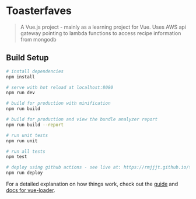 # Toasterfaves

> A Vue.js project - mainly as a learning project for Vue.
> Uses AWS api gateway pointing to lambda functions to access recipe information from mongodb

## Build Setup

``` bash
# install dependencies
npm install

# serve with hot reload at localhost:8080
npm run dev

# build for production with minification
npm run build

# build for production and view the bundle analyzer report
npm run build --report

# run unit tests
npm run unit

# run all tests
npm test

# deploy using github actions - see live at: https://rmjjjt.github.io/toasterfaves
npm run deploy
```

For a detailed explanation on how things work, check out the [guide](http://vuejs-templates.github.io/webpack/) and [docs for vue-loader](http://vuejs.github.io/vue-loader).
